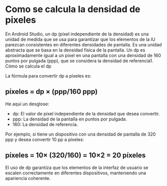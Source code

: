 # Como se calcula la densidad de pixeles

En Android Studio, un dp (píxel independiente de la densidad) es una unidad de medida que se usa para garantizar que los elementos de la IU parezcan consistentes en diferentes densidades de pantalla. Es una unidad abstracta que se basa en la densidad física de la pantalla. Un dp es aproximadamente igual a un píxel en una pantalla con una densidad de 160 puntos por pulgada (ppp), que se considera la densidad de referencia1.
Cómo se calcula el dp

La fórmula para convertir dp a píxeles es:

## píxeles = dp × (ppp/160 ppp)

He aquí un desglose:

* dp: El valor de píxel independiente de la densidad que desea convertir.
* ppp: La densidad de la pantalla en puntos por pulgada.
* 160: La densidad de referencia.

Por ejemplo, si tiene un dispositivo con una densidad de pantalla de 320 ppp y desea convertir 10 pp a píxeles:

## píxeles = 10× (320/160) = 10×2 = 20 píxeles

El uso de dp garantiza que los elementos de la interfaz de usuario se escalen correctamente en diferentes dispositivos, manteniendo una apariencia coherente.
